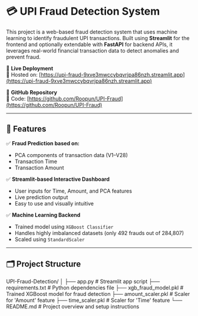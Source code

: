 # 💳 UPI Fraud Detection System

This project is a web-based fraud detection system that uses machine learning to identify fraudulent UPI transactions. Built using **Streamlit** for the frontend and optionally extendable with **FastAPI** for backend APIs, it leverages real-world financial transaction data to detect anomalies and prevent fraud.

🔗 **Live Deployment**  
🚀 Hosted on: [https://upi-fraud-9xve3mwccybqvrjpa86nzh.streamlit.app](https://upi-fraud-9xve3mwccybqvrjpa86nzh.streamlit.app)

🔗 **GitHub Repository**  
📂 Code: [https://github.com/Roopun/UPI-Fraud](https://github.com/Roopun/UPI-Fraud)

---

## 🧠 Features

✅ **Fraud Prediction based on:**
- PCA components of transaction data (V1–V28)
- Transaction Time
- Transaction Amount

✅ **Streamlit-based Interactive Dashboard**
- User inputs for Time, Amount, and PCA features
- Live prediction output
- Easy to use and visually intuitive

✅ **Machine Learning Backend**
- Trained model using `XGBoost Classifier`
- Handles highly imbalanced datasets (only 492 frauds out of 284,807)
- Scaled using `StandardScaler`

---

## 🗂️ Project Structure

UPI-Fraud-Detection/
│
├── app.py                # Streamlit app script
├── requirements.txt      # Python dependencies file
├── xgb_fraud_model.pkl   # Trained XGBoost model for fraud detection
├── amount_scaler.pkl     # Scaler for 'Amount' feature
├── time_scaler.pkl       # Scaler for 'Time' feature
└── README.md             # Project overview and setup instructions

